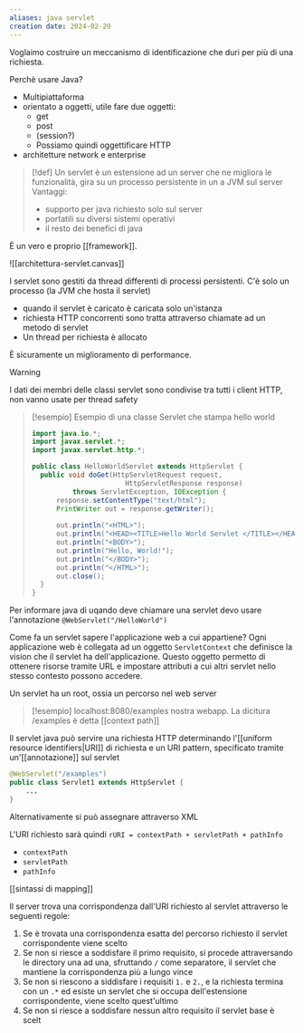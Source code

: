 ```yaml
---
aliases: java servlet
creation date: 2024-02-29
---
```


Voglaimo costruire un meccanismo di identificazione che duri per più di una richiesta.

Perchè usare Java?
- Multipiattaforma
- orientato a oggetti, utile fare due oggetti:
	- get
	- post
	- (session?)
	- Possiamo quindi oggettificare HTTP
- architetture network e enterprise

>[!def]
>Un servlet è un estensione ad un server che ne migliora le funzionalità, gira su un processo persistente in un a JVM sul server
>Vantaggi:
>- supporto per java richiesto solo sul server
>- portatili su diversi sistemi operativi
>- il resto dei benefici di java

È un vero e proprio [[framework]].

![[architettura-servlet.canvas]]


I servlet sono gestiti da thread differenti di processi persistenti.
C'è solo un processo (la JVM che hosta il servlet)
- quando il servlet è caricato è caricata solo un'istanza
- richiesta HTTP concorrenti sono tratta attraverso chiamate ad un metodo di servlet
- Un thread per richiesta è allocato

È sicuramente un miglioramento di performance. 


> [!warning]
>
>I dati dei membri delle classi servlet sono condivise tra tutti i client HTTP, non vanno usate per thread safety


>[!esempio] Esempio di una classe Servlet che stampa hello world
>```java
>import java.io.*;
>import javax.servlet.*;
>import javax.servlet.http.*;
>
>public class HelloWorldServlet extends HttpServlet {
>	public void doGet(HttpServletRequest request,
 >                        HttpServletResponse response)
>			throws ServletException, IOException {
>		response.setContentType("text/html");
>		PrintWriter out = response.getWriter();
>		
>		out.println("<HTML>");
>		out.println("<HEAD><TITLE>Hello World Servlet </TITLE></HEAD>");
>		out.println("<BODY>");
>		out.println("Hello, World!");
>		out.println("</BODY>");
>		out.println("</HTML>");
>		out.close();
>	}
>}
>```


Per informare java di uqando deve chiamare una servlet devo usare l'annotazione `@WebServlet("/HelloWorld")`

Come fa un servlet sapere l'applicazione web a cui appartiene? 
Ogni applicazione web è collegata ad un oggetto `ServletContext` che definisce la vision che il servlet ha dell'applicazione. Questo oggetto permetto di ottenere risorse tramite URL e impostare attributi a cui altri servlet nello stesso contesto possono accedere.

Un servlet ha un root, ossia un percorso nel web server

>[!esempio]
>localhost:8080/examples nostra webapp. La dicitura /examples è detta [[context path]]


Il servlet java può servire una richiesta HTTP determinando l'[[uniform resource identifiers|URI]] di richiesta e un URI pattern, specificato tramite un'[[annotazione]] sul servlet
```java
@WebServlet("/examples")
public class Servlet1 extends HttpServlet {
	...
}
```
Alternativamente si può assegnare attraverso XML


L'URI richiesto sarà quindi
`rURI = contextPath + servletPath + pathInfo`
- `contextPath`
- `servletPath`
- `pathInfo`

[[sintassi di mapping]]

Il server trova una corrispondenza dall'URI richiesto al servlet attraverso le seguenti regole:
1. Se è trovata una corrispondenza esatta del percorso richiesto il servlet corrispondente viene scelto
2. Se non si riesce a soddisfare il primo requisito, si procede attraversando le directory una ad una, sfruttando `/` come separatore, il servlet che mantiene la corrispondenza più a lungo vince
3. Se non si riescono a siddisfare i requisiti `1.` e `2.`, e la richiesta termina con un `.*` ed esiste un servlet che si occupa dell'estensione corrispondente, viene scelto quest'ultimo
4. Se non si riesce a soddisfare nessun altro requisito il servlet base è scelt